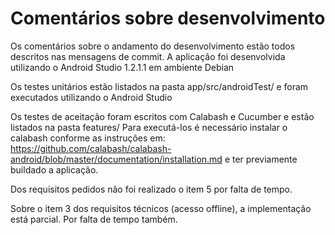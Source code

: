 # Comentários sobre desenvolvimento

Os comentários sobre o andamento do desenvolvimento estão todos descritos nas mensagens de commit.
A aplicação foi desenvolvida utilizando o Android Studio 1.2.1.1 em ambiente Debian

Os testes unitários estão listados na pasta app/src/androidTest/ e foram executados utilizando o Android Studio

Os testes de aceitação foram escritos com Calabash e Cucumber e estão listados na pasta features/
Para executá-los é necessário instalar o calabash conforme as instruções em:
https://github.com/calabash/calabash-android/blob/master/documentation/installation.md
e ter previamente buildado a aplicação.

Dos requisitos pedidos não foi realizado o item 5 por falta de tempo.

Sobre o item 3 dos requisitos técnicos (acesso offline), a implementação está parcial. Por falta de tempo também.

